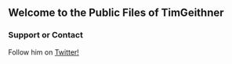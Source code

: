 ## Welcome to the Public Files of TimGeithner


### Support or Contact

Follow him on [Twitter!](https://twitter.com/realTimGeithner)
